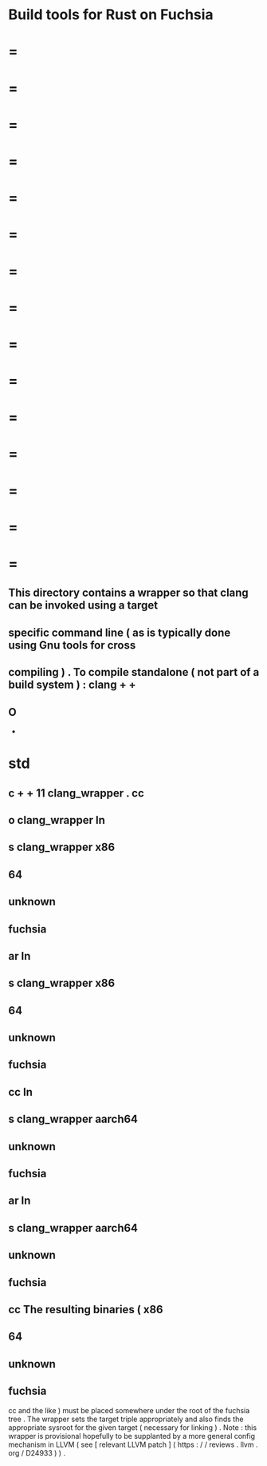 Build
tools
for
Rust
on
Fuchsia
=
=
=
=
=
=
=
=
=
=
=
=
=
=
=
=
=
=
=
=
=
=
=
=
=
=
=
=
=
=
=
This
directory
contains
a
wrapper
so
that
clang
can
be
invoked
using
a
target
-
specific
command
line
(
as
is
typically
done
using
Gnu
tools
for
cross
-
compiling
)
.
To
compile
standalone
(
not
part
of
a
build
system
)
:
clang
+
+
-
O
-
-
std
=
c
+
+
11
clang_wrapper
.
cc
-
o
clang_wrapper
ln
-
s
clang_wrapper
x86
-
64
-
unknown
-
fuchsia
-
ar
ln
-
s
clang_wrapper
x86
-
64
-
unknown
-
fuchsia
-
cc
ln
-
s
clang_wrapper
aarch64
-
unknown
-
fuchsia
-
ar
ln
-
s
clang_wrapper
aarch64
-
unknown
-
fuchsia
-
cc
The
resulting
binaries
(
x86
-
64
-
unknown
-
fuchsia
-
cc
and
the
like
)
must
be
placed
somewhere
under
the
root
of
the
fuchsia
tree
.
The
wrapper
sets
the
target
triple
appropriately
and
also
finds
the
appropriate
sysroot
for
the
given
target
(
necessary
for
linking
)
.
Note
:
this
wrapper
is
provisional
hopefully
to
be
supplanted
by
a
more
general
config
mechanism
in
LLVM
(
see
[
relevant
LLVM
patch
]
(
https
:
/
/
reviews
.
llvm
.
org
/
D24933
)
)
.
